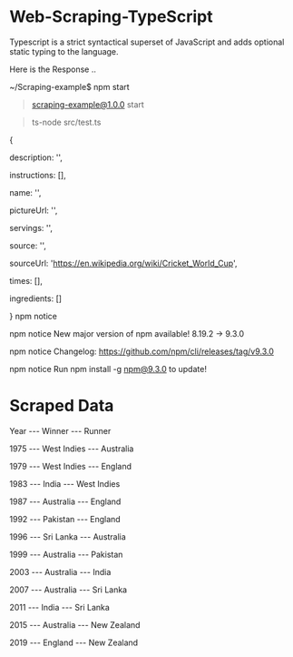 # Web-Scraping-TypeScript
Typescript is a strict syntactical superset of JavaScript and adds optional static typing to the language.
 
 Here is the Response ..
 
 ~/Scraping-example$ npm start

> scraping-example@1.0.0 start

> ts-node src/test.ts

{


  description: '',
  
  instructions: [],
  
  name: '',
  
  pictureUrl: '',
  
  servings: '',
  
  source: '',
  
  
  sourceUrl: 'https://en.wikipedia.org/wiki/Cricket_World_Cup',
  
  times: [],
  
  ingredients: []
  
}
npm notice 

npm notice New major version of npm available! 8.19.2 -> 9.3.0


npm notice Changelog: https://github.com/npm/cli/releases/tag/v9.3.0

npm notice Run npm install -g npm@9.3.0 to update!



# Scraped Data 

Year --- Winner --- Runner

1975 --- West Indies --- Australia

1979 --- West Indies --- England

1983 --- India --- West Indies

1987 --- Australia --- England

1992 --- Pakistan --- England

1996 --- Sri Lanka --- Australia

1999 --- Australia --- Pakistan

2003 --- Australia --- India

2007 --- Australia --- Sri Lanka

2011 --- India --- Sri Lanka

2015 --- Australia --- New Zealand

2019 --- England --- New Zealand
